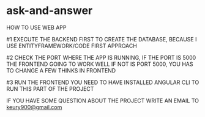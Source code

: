 # ask-and-answer

HOW TO USE WEB APP

#1 EXECUTE THE BACKEND FIRST TO CREATE THE DATABASE, BECAUSE I USE ENTITYFRAMEWORK/CODE FIRST APPROACH

#2 CHECK THE PORT WHERE THE APP IS RUNNING, IF THE PORT IS 5000 THE FRONTEND GOING TO WORK WELL IF NOT IS PORT 5000, YOU HAS TO CHANGE A FEW THINKS IN FRONTEND

#3 RUN THE FRONTEND YOU NEED TO HAVE INSTALLED ANGULAR CLI TO RUN THIS PART OF THE PROJECT

IF YOU HAVE SOME QUESTION ABOUT THE PROJECT WRITE AN EMAIL TO keury900@gmail.com
